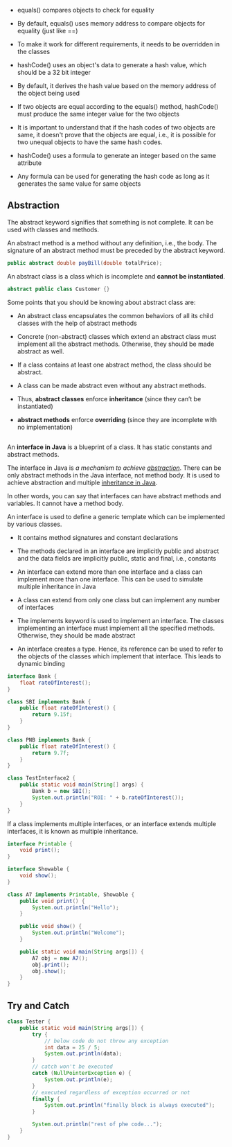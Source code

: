 
-   equals() compares objects to check for equality
    
-   By default, equals() uses memory address to compare objects for equality (just like ==)
    
-   To make it work for different requirements, it needs to be overridden in the classes

-   hashCode() uses an object's data to generate a hash value, which should be a 32 bit integer
    
-   By default, it derives the hash value based on the memory address of the object being used
    
-   If two objects are equal according to the equals() method, hashCode() must produce the same integer value for the two objects
    
-   It is important to understand that if the hash codes of two objects are same, it doesn't prove that the objects are equal, i.e., it is possible for two unequal objects to have the same hash codes. 
    
-   hashCode() uses a formula to generate an integer based on the same attribute
    
-   Any formula can be used for generating the hash code as long as it generates the same value for same objects

## Abstraction

The abstract keyword signifies that something is not complete. It can be used with classes and methods.

An abstract method is a method without any definition, i.e., the body. The signature of an abstract method must be preceded by the abstract keyword.

```java
public abstract double payBill(double totalPrice);
```

An abstract class is a class which is incomplete and **cannot be instantiated**.

```java
abstract public class Customer {}

```
Some points that you should be knowing about abstract class are:

-   An abstract class encapsulates the common behaviors of all its child classes with the help of abstract methods
    
-   Concrete (non-abstract) classes which extend an abstract class must implement all the abstract methods. Otherwise, they should be made abstract as well.
    
-   If a class contains at least one abstract method, the class should be abstract.
    
-   A class can be made abstract even without any abstract methods.

- Thus, **abstract classes** enforce **inheritance** (since they can’t be instantiated)

- **abstract methods** enforce **overriding** (since they are incomplete with no implementation)


## 

An **interface in Java** is a blueprint of a class. It has static constants and abstract methods.

The interface in Java is _a mechanism to achieve [abstraction](https://www.javatpoint.com/abstract-class-in-java)_. There can be only abstract methods in the Java interface, not method body. It is used to achieve abstraction and multiple [inheritance in Java](https://www.javatpoint.com/inheritance-in-java).

In other words, you can say that interfaces can have abstract methods and variables. It cannot have a method body.

An interface is used to define a generic template which can be implemented by various classes.

-   It contains method signatures and constant declarations
    
-   The methods declared in an interface are implicitly public and abstract and the data fields are implicitly public, static and final, i.e., constants
    
-   An interface can extend more than one interface and a class can implement more than one interface. This can be used to simulate multiple inheritance in Java
    
-   A class can extend from only one class but can implement any number of interfaces
    
-   The implements keyword is used to implement an interface. The classes implementing an interface must implement all the specified methods. Otherwise, they should be made abstract
    
-   An interface creates a type. Hence, its reference can be used to refer to the objects of the classes which implement that interface. This leads to dynamic binding
    

```java
interface Bank {
    float rateOfInterest();
}

class SBI implements Bank {
    public float rateOfInterest() {
        return 9.15f;
    }
}

class PNB implements Bank {
    public float rateOfInterest() {
        return 9.7f;
    }
}

class TestInterface2 {
    public static void main(String[] args) {
        Bank b = new SBI();
        System.out.println("ROI: " + b.rateOfInterest());
    }
}

```


If a class implements multiple interfaces, or an interface extends multiple interfaces, it is known as multiple inheritance.

```java
interface Printable {
    void print();
}

interface Showable {
    void show();
}

class A7 implements Printable, Showable {
    public void print() {
        System.out.println("Hello");
    }

    public void show() {
        System.out.println("Welcome");
    }

    public static void main(String args[]) {
        A7 obj = new A7();
        obj.print();
        obj.show();
    }
}
```

## Try and Catch

```java
class Tester {
    public static void main(String args[]) {
        try {
            // below code do not throw any exception
            int data = 25 / 5;
            System.out.println(data);
        }
        // catch won't be executed
        catch (NullPointerException e) {
            System.out.println(e);
        }
        // executed regardless of exception occurred or not
        finally {
            System.out.println("finally block is always executed");
        }

        System.out.println("rest of phe code...");
    }
}

```